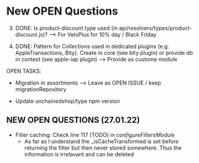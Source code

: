 # New OPEN Questions

3. DONE: Is product-discount type used (in api/resolvers/types/product-discount.js)? --> For VeloPlus for 10% day / Black Friday


20. DONE: Pattern for Collections used in dedicated plugins (e.g. AppleTransactions, Bity). Create in core (see bity plugin) or provide db in context (see apple-iap plugin) --> Provide as custome module


OPEN TASKS:
- Migration in assortments --> Leave as OPEN ISSUE / keep migrationRepository

- Update unchainedshop/type npm version

## NEW OPEN QUESTIONS (27.01.22)
- Filter caching: Check line 117 (TODO) in _configureFiltersModule_
  - As far as I understand the _isCacheTransformed is set before returning the filter but then never stored somewhere. Thus the information is irrelavant and can be deleted